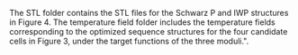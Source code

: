 The STL folder contains the STL files for the Schwarz P and IWP structures in Figure 4. 
The temperature field folder includes the temperature fields corresponding to the optimized sequence structures for the four candidate cells in Figure 3, under the target functions of the three moduli.".
